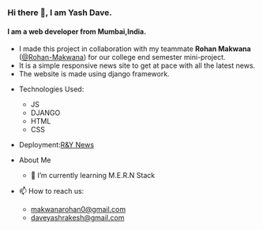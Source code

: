 ### Hi there 👋, I am Yash Dave.
#### I am a web developer from Mumbai,India.
* I made this project in collaboration with my teammate **Rohan Makwana** ([@Rohan-Makwana](https://github.com/RM6501/)) for our college end semester mini-project.
* It is a simple responsive news site to get at pace with all the latest news.
* The website is made using django framework.

- Technologies Used: 
   - JS 
   - DJANGO 
   - HTML 
   - CSS
- Deployment:[R&Y News](https://r-y-news-ucoe.herokuapp.com/)
- About Me
  - 🌱 I’m currently learning M.E.R.N Stack 
  
 - 📫 How to reach us:
   -  makwanarohan0@gmail.com 
   -  daveyashrakesh@gmail.com





